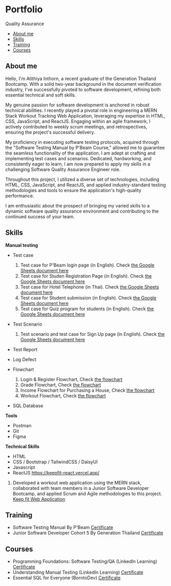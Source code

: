 # Portfolio

Quality Assurance

- [About me](#about-me)
- [Skills](#skills)
- [Training](#training)
- [Courses](#courses)

## About me

Hello, I'm Atithiya Inthorn, a recent graduate of the Generation Thailand Bootcamp. With a solid two-year background in the document verification industry, I've successfully pivoted to software development, refining both essential technical and soft skills.

My genuine passion for software development is anchored in robust technical abilities. I recently played a pivotal role in engineering a MERN Stack Workout Tracking Web Application, leveraging my expertise in HTML, CSS, JavaScript, and ReactJS. Engaging within an agile framework, I actively contributed to weekly scrum meetings, and retrospectives, ensuring the project's successful delivery.

My proficiency in executing software testing protocols, acquired through the "Software Testing Manual by P'Beam Course," allowed me to guarantee the seamless functionality of the application. I am adept at crafting and implementing test cases and scenarios. Dedicated, hardworking, and consistently eager to learn, I am now prepared to apply my skills in a challenging Software Quality Assurance Engineer role.

Throughout this project, I utilized a diverse set of technologies, including HTML, CSS, JavaScript, and ReactJS, and applied industry-standard testing methodologies and tools to ensure the application's high-quality performance.

I am enthusiastic about the prospect of bringing my varied skills to a dynamic software quality assurance environment and contributing to the continued success of your team.

## Skills

**Manual testing**

- Test case

  1. Test case for P'Beam login page (in English). Check [the Google Sheets document here](https://docs.google.com/spreadsheets/d/1Exmtcz-MWah1MxQrFPX8lU1-vZJmzWmdLdBud1cDYcs/edit#gid=0)
  2. Test case for Studen Registration Page (in English). Check [the Google Sheets document here](https://docs.google.com/spreadsheets/d/1k4F98jPn8zjbICog5iZ6jmYXvqGFk3lyB7n14XVKOZ0/edit#gid=0)
  3. Test case for Hotel Telephone (in Thai). Check [the Google Sheets document here](https://docs.google.com/spreadsheets/d/1LGTuMxuu9qkscrHzpxp3N345q7-KMg7tyHYKI0bU2vw/edit#gid=738757611)
  4. Test case for Student submission (in English). Check [the Google Sheets document here](https://docs.google.com/spreadsheets/d/1Bq7sQLCkfWOfSQgWzZG1i4XKfi4Lfvjjy31Zl4mwsKI/edit#gid=0)
  5. Test case for Quiz program for students (in English). Check [the Google Sheets document here](https://docs.google.com/spreadsheets/d/1oTiaQE0XdUUlZLUW0zHZC3CWvlJpEHJG9iEOjyY1v44/edit#gid=0)

- Test Scenario

  1. Test scenario and test case for Sign Up page (in English). Check [the Google Sheets document here](https://docs.google.com/spreadsheets/d/15FPK0khDCfa7M1nA-sVyTSKoDY9LD38TWJHnBL4_t64/edit#gid=325026868)

- Test Report

- Log Defect

- Flowchart
  1. Login & Register Flowchart, Check [the flowchart](https://drive.google.com/file/d/1BLYPM4F7-q9cts9ol_KU3MnfJKYXpsI7/view)
  2. Grade Flowchart, Check [the flowchart](https://drive.google.com/file/d/1vkL17_bcC8q1lBHp-PGaRHJqRbPB9F6u/view)
  3. Income Flowchart for Purchasing a House, Check [the flowchart](https://drive.google.com/file/d/1dp_AghBMhTLyi6me-hRoxNMEw3u0y-vI/view)
  4. Workout Flowchart, Check [the flowchart](https://drive.google.com/file/d/1wR1UowROeZW-li7Q6rRO0E3Z52puyPl0/view)

* SQL Database

**Tools**

- Postman
- Git
- Figma

**Technical Skills**

- HTML
- CSS / Bootstrap / TailwindCSS / DaisyUI
- Javascript
- ReactJS
  https://keepfit-react.vercel.app/

1.  Developed a workout web application using the MERN stack, collaborated with team members in a Junior Software Developer Bootcamp, and applied Scrum and Agile methodologies to this project. [Keep fit Web Application](https://keepfit-react.vercel.app/)

## Training

- Software Testing Manual By P'Beam
  [Certificate](/file/testingCertificate.pdf)
- Junior Software Developer Cohort 5 By Generation Thailand
  [Certificate](/file/JSDCertificate.pdf)

## Courses

- Programming Foundations: Software Testing/QA (LinkedIn Learning)
  [Certificate](https://www.linkedin.com/learning/certificates/abf9dea1c9e84158213567e36646569fc17eeab5db8e5864a83f8be6a1e5ca54)
- Understanding Manual Testing (LinkedIn Learning)
  [Certificate](https://www.linkedin.com/learning/certificates/8f2680df6318bd450f41d26777739b3e6fad6caed037ae2cee72049068f8bb61)
- Essential SQL for Everyone (BorntoDev)
  [Certificate](https://school.borntodev.com/certificate/cS1MBAgJvURF)
